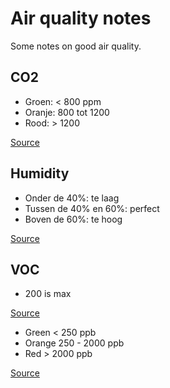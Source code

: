 # Air quality notes

Some notes on good air quality.

## CO2

- Groen: < 800 ppm
- Oranje: 800 tot 1200 
- Rood: > 1200

[Source](https://www.ventilatieland.nl/blog/169/co2-oorzaak-gezondheidsklachten.html)

## Humidity

- Onder de 40%: te laag
- Tussen de 40% en 60%: perfect
- Boven de 60%: te hoog

[Source](https://www.ventilatieland.nl/blog/169/co2-oorzaak-gezondheidsklachten.html)

## VOC

- 200 is max

[Source](https://www.co2indicator.nl/documentatie/VOS.pdf)

- Green < 250 ppb
- Orange 250 - 2000 ppb
- Red > 2000 ppb

[Source](https://www.airthings.com/what-is-voc)
